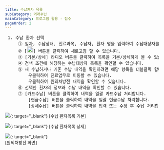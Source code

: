 ```yaml
---
title: 수납환자 목록
subCategory: 외래수납
mainCategory: 프로그램 활용 - 접수
pageOrder: 2
---
```

<pre>
 <t2><bold>1. 수납 환자 선택</bold></t2>
     ① 일자, 수납상태, 진료과목, 수납자, 환자 명을 입력하여 수납대상자를 검색합니다.
     ② [<img src="/images/{{page.url}}_1.png"  width="20" height="20">] 버튼을 클릭하여 새로고침 할 수 있습니다.
     ③ [기본/상세] 라디오 버튼을 클릭하여 목록을 기본/상세하게 볼 수 있습니다.
     ④ 검색 조건에 해당하는 수납대상자 목록을 확인할 수 있습니다.
     ⑤ 새 수납하거나 기존 수납 내역을 확인하려면 해당 항목을 더블클릭 합니다.
         우클릭하여 진료업무로 이동할 수 있습니다.
         우클릭하여 원외처방전 내역을 확인할 수 있습니다.
     ⑥ 선택한 환자의 정보와 수납 내역을 확인할 수 있습니다.
     ⑦ [카드수납] 버튼을 클릭하여 내역을 일괄 카드수납 처리합니다.
         [현금수납] 버튼을 클릭하여 내역을 일괄 현금수납 처리합니다.
         [상세수납] 버튼을 클릭하여 내역을 입력 또는 수정 후 수납 처리합니다.
</pre>

[![](/images/{{page.url}}_2.png)](/images/{{page.url}}_2.png){: target="_blank"}
[수납 환자목록 기본]

[![](/images/{{page.url}}_3.png)](/images/{{page.url}}_3.png){: target="_blank"}
[수납 환자목록 상세]

[![](/images/{{page.url}}_4.png)](/images/{{page.url}}_4.png){: target="_blank"}<br/>
[원외처방전 화면]